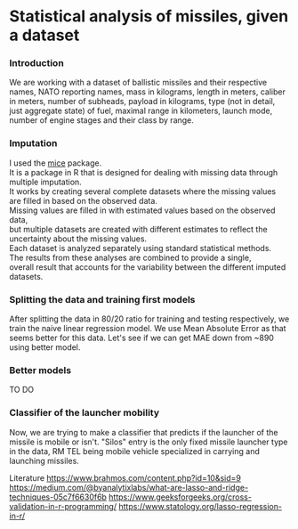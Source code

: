 <h1>Statistical analysis of missiles, given a dataset</h1>

<h3>Introduction</h3>
We are working with a dataset of ballistic missiles and their respective names, NATO reporting names, mass in kilograms,
length in meters, caliber in meters, number of subheads, payload in kilograms, type (not in detail, just aggregate state) of fuel,
maximal range in kilometers, launch mode, number of engine stages and their class by range. <br>

<h3>Imputation</h3>
I used the <a href="https://cran.r-project.org/web/packages/mice/index.html">mice</a> package. <br>
It is a package in R that is designed for dealing with missing data through multiple imputation. <br>
It works by creating several complete datasets where the missing values are filled in based on the observed data. <br>
Missing values are filled in with estimated values based on the observed data, <br>
but multiple datasets are created with different estimates to reflect the uncertainty about the missing values. <br>
Each dataset is analyzed separately using standard statistical methods. <br>
The results from these analyses are combined to provide a single, <br>
overall result that accounts for the variability between the different imputed datasets. <br>


<h3>Splitting the data and training first models</h3>
After splitting the data in 80/20 ratio for training and testing respectively, we train the naive linear regression model.
We use Mean Absolute Error as that seems better for this data.
Let's see if we can get MAE down from ~890 using better model.

<h3>Better models</h3>
TO DO

<h3>Classifier of the launcher mobility</h3>
Now, we are trying to make a classifier that predicts if the launcher of the missile is mobile or isn't.
"Silos" entry is the only fixed missile launcher type in the data, RM TEL being mobile vehicle specialized in carrying and launching missiles.


Literature
https://www.brahmos.com/content.php?id=10&sid=9
https://medium.com/@byanalytixlabs/what-are-lasso-and-ridge-techniques-05c7f6630f6b
https://www.geeksforgeeks.org/cross-validation-in-r-programming/
https://www.statology.org/lasso-regression-in-r/
